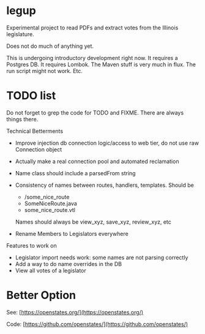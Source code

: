 # legup

Experimental project to read PDFs and extract votes from the Illinois legislature.

Does not do much of anything yet.

This is undergoing introductory development right now. It requires a Postgres DB.
It requires Lombok. The Maven stuff is very much in flux. The run script might
not work. Etc.

# TODO list

Do not forget to grep the code for TODO and FIXME. There are always things there.

Technical Betterments

* Improve injection db connection logic/access to web tier, do not use raw Connection object
* Actually make a real connection pool and automated reclamation
* Name class should include a parsedFrom string
* Consistency of names between routes, handlers, templates. Should be
  * /some_nice_route
  * SomeNiceRoute.java
  * some_nice_route.vtl
  
  Names should always be view_xyz, save_xyz, review_xyz, etc
* Rename Members to Legislators everywhere

Features to work on

* Legislator import needs work: some names are not parsing correctly
* Add a way to do name overrides in the DB
* View all votes of a legislator

# Better Option

See: [https://openstates.org/](https://openstates.org/)

Code: [https://github.com/openstates/](https://github.com/openstates/)
